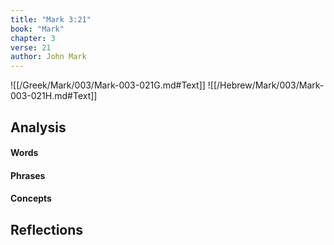 ```yaml
---
title: "Mark 3:21"
book: "Mark"
chapter: 3
verse: 21
author: John Mark
---
```

![[/Greek/Mark/003/Mark-003-021G.md#Text]]
![[/Hebrew/Mark/003/Mark-003-021H.md#Text]]

## Analysis

#### Words

#### Phrases

#### Concepts

## Reflections
